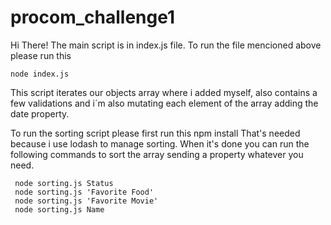 # procom_challenge1
Hi There!
The main script is in index.js file.
To run the file mencioned above please run this
    
    node index.js
    
This script iterates our objects array where i added myself, also contains a few validations and i´m also mutating each element of the array adding the date property.

To run the sorting script please first run this
    npm install
That's needed because i use lodash to manage sorting.
When it's done you can run the following commands to sort the array sending a property whatever you need.

     node sorting.js Status
     node sorting.js 'Favorite Food'
     node sorting.js 'Favorite Movie'
     node sorting.js Name

